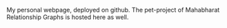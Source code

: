 My personal webpage, deployed on github. The pet-project of Mahabharat Relationship Graphs is hosted here as well.